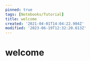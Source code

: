 ```yaml
---
pinned: true
tags: [Notebooks/Tutorial]
title: welcome
created: '2021-04-01T14:04:22.904Z'
modified: '2023-06-19T12:32:20.613Z'
---
```


# welcome
